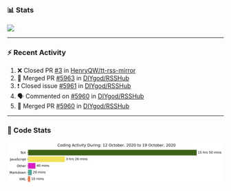 ### :bar_chart: Stats

<a href="#">
  <img align="center" src="https://github-readme-stats.vercel.app/api?username=henryqw&count_private=true&show_icons=true" />
</a>
<!-- <a href="#">
  <img align="center" src="https://github-readme-stats-git-master.henryqw.vercel.app/api/top-langs/?username=HenryQW&layout=compact" />
</a> -->

---

### :zap: Recent Activity

<!--START_SECTION:activity-->

1. ❌ Closed PR [#3](https://github.com/HenryQW/tt-rss-mirror/pull/3) in [HenryQW/tt-rss-mirror](https://github.com/HenryQW/tt-rss-mirror)
2. 🎉 Merged PR [#5963](https://github.com/DIYgod/RSSHub/pull/5963) in [DIYgod/RSSHub](https://github.com/DIYgod/RSSHub)
3. ❗️ Closed issue [#5961](https://github.com/DIYgod/RSSHub/issues/5961) in [DIYgod/RSSHub](https://github.com/DIYgod/RSSHub)
4. 🗣 Commented on [#5960](https://github.com/DIYgod/RSSHub/issues/5960) in [DIYgod/RSSHub](https://github.com/DIYgod/RSSHub)
5. 🎉 Merged PR [#5960](https://github.com/DIYgod/RSSHub/pull/5960) in [DIYgod/RSSHub](https://github.com/DIYgod/RSSHub)
<!--END_SECTION:activity-->

---

### :calendar: Code Stats

![WakaTime](https://github.com/HenryQW/HenryQW/blob/master/images/stat.svg)
